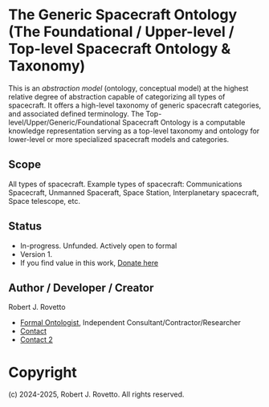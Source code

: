 # The Generic Spacecraft Ontology  (The Foundational / Upper-level / Top-level Spacecraft Ontology & Taxonomy)

This is an _abstraction model_ (ontology, conceptual model) at the highest relative degree of abstraction capable of categorizing all types of spacecraft.
It offers a high-level taxonomy of generic spacecraft categories, and associated defined terminology. The Top-level/Upper/Generic/Foundational Spacecraft Ontology is a computable knowledge representation serving as a top-level taxonomy and ontology for lower-level or more specialized spacecraft models and categories. 

## Scope
All types of spacecraft. Example types of spacecraft: Communications Spacecraft, Unmanned Spaceraft, Space Station, Interplanetary spacecraft, Space telescope, etc.

## Status
- In-progress. Unfunded. Actively open to formal 
- Version 1.
- If you find value in this work, [Donate here](https://www.paypal.com/donate/?business=JN9YD94DHA87Y)


## Author / Developer / Creator
Robert J. Rovetto
- [Formal Ontologist](http://ontologforum.org/index.php/RobertRovetto), Independent Consultant/Contractor/Researcher
- [Contact](https://ontospace.wordpress.com/contact)
- [Contact 2](mailto:rrovetto@terpalum.umd.edu)

# Copyright
(c) 2024-2025, Robert J. Rovetto. All rights reserved.

